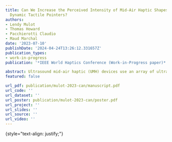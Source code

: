 ```yaml
---
title: Can We Increase the Perceived Intensity of Mid-Air Haptic Shapes Rendered With
  Dynamic Tactile Pointers?
authors:
- Lendy Mulot
- Thomas Howard
- Pacchierotti Claudio
- Maud Marchal
date: '2023-07-10'
publishDate: '2024-04-24T13:26:12.331657Z'
publication_types:
- work-in-progress
publication: '*IEEE World Haptics Conference (Work-in-Progress paper)*'

abstract: Ultrasound mid-air haptic (UMH) devices use an array of ultrasonic transducers to emit phase-offset acoustic waves in such a way as to focus them at precise locations above the device, referred to as focal points, generating localized vibrotactile stimuli when they encounter a user’s skin. Rendering mid-air vibrotactile shapes is a fundamental building block in many applications of ultrasound mid-air haptics. Recently, Hajas et al. introduced Dynamic Tactile Pointers (DTP) as an effective method for conveying clear shape information. By moving an amplitudemodulated (AM) focal point relatively slowly along a shape contour and marking pauses at vertices to highlight them, this method yields the best recorded shape identification performances for UMH to date. In particular, DTP renders much clearer shapes than the other standard approach to UMH shape rendering, Spatio-Temporal Modulation (STM). In this method, an unmodulated focal point is rapidly moved between neighboring positions. By controlling the frequency at which the focal point cyclically returns to any given position (the draw frequency), STM locally amplitude-modulates the pressure signal at each location along a traced contour, giving the sensation of a singular vibrotactile shape on the skin which is significantly more intense than shapes produced with AM. Adisadvantage of STMis that it produces rather blurry shapes which negatively impacts shape identification performances. Despite its benefits relative to STM, shapes rendered with DTP rely on amplitude modulation, causing them to feel much weaker than STM shapes. In this work, we propose to investigate Spatio-temporallymodulated Tactile Pointers (STP), a novel approach for reproducing the behavior of DTP using spatio-temporal instead of amplitude modulation, with the aim of improving the perceived intensity of tactile pointers.
featured: false

url_pdf: publication/mulot-2023-can/manuscript.pdf
url_code: ''
url_dataset: ''
url_poster: publication/mulot-2023-can/poster.pdf
url_project: ''
url_slides: ''
url_source: ''
url_video: ''
---
```

{style="text-align: justify;"}